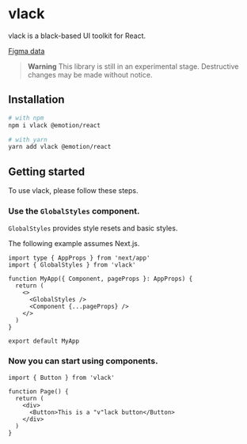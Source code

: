 # vlack

vlack is a black-based UI toolkit for React.

[Figma data](https://www.figma.com/community/file/1110281395043583052)

> **Warning**
> This library is still in an experimental stage.
> Destructive changes may be made without notice.

## Installation

```sh
# with npm
npm i vlack @emotion/react

# with yarn
yarn add vlack @emotion/react
```

## Getting started

To use vlack, please follow these steps.

### Use the `GlobalStyles` component.

`GlobalStyles` provides style resets and basic styles.

The following example assumes Next.js.

```tsx
import type { AppProps } from 'next/app'
import { GlobalStyles } from 'vlack'

function MyApp({ Component, pageProps }: AppProps) {
  return (
    <>
      <GlobalStyles />
      <Component {...pageProps} />
    </>
  )
}

export default MyApp
```

### Now you can start using components.

```tsx
import { Button } from 'vlack'

function Page() {
  return (
    <div>
      <Button>This is a "v"lack button</Button>
    </div>
  )
}
```
